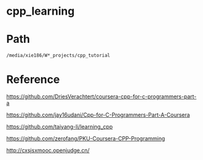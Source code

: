 # cpp_learning


# Path

```
/media/xie186/W*_projects/cpp_tutorial
```

# Reference

https://github.com/DriesVerachtert/coursera-cpp-for-c-programmers-part-a

https://github.com/jay16udani/Cpp-for-C-Programmers-Part-A-Coursera


https://github.com/taiyang-li/learning_cpp

https://github.com/zerofang/PKU-Coursera-CPP-Programming

http://cxsjsxmooc.openjudge.cn/
